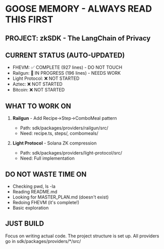 # GOOSE MEMORY - ALWAYS READ THIS FIRST

## PROJECT: zkSDK - The LangChain of Privacy

## CURRENT STATUS (AUTO-UPDATED)
- FHEVM: ✅ COMPLETE (927 lines) - DO NOT TOUCH
- Railgun: 🚧 IN PROGRESS (196 lines) - NEEDS WORK
- Light Protocol: ❌ NOT STARTED
- Aztec: ❌ NOT STARTED  
- Bitcoin: ❌ NOT STARTED

## WHAT TO WORK ON
1. **Railgun** - Add Recipe→Step→ComboMeal pattern
   - Path: sdk/packages/providers/railgun/src/
   - Need: recipe.ts, steps/, combomeals/
   
2. **Light Protocol** - Solana ZK compression
   - Path: sdk/packages/providers/light-protocol/src/
   - Need: Full implementation

## DO NOT WASTE TIME ON
- Checking pwd, ls -la
- Reading README.md
- Looking for MASTER_PLAN.md (doesn't exist)
- Redoing FHEVM (it's complete!)
- Basic exploration

## JUST BUILD
Focus on writing actual code. The project structure is set up.
All providers go in sdk/packages/providers/*/src/